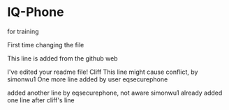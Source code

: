 # IQ-Phone
for training

First time changing the file 

This line is added from the github web

I've edited your readme file! Cliff
This line might cause conflict, by simonwu1
One more line added by user eqsecurephone

added another line by eqsecurephone, not aware simonwu1 already added one line after cliff's line
